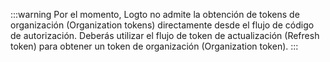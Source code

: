 :::warning
Por el momento, Logto no admite la obtención de tokens de organización (Organization tokens) directamente desde el flujo de código de autorización. Deberás utilizar el flujo de token de actualización (Refresh token) para obtener un token de organización (Organization token).
:::